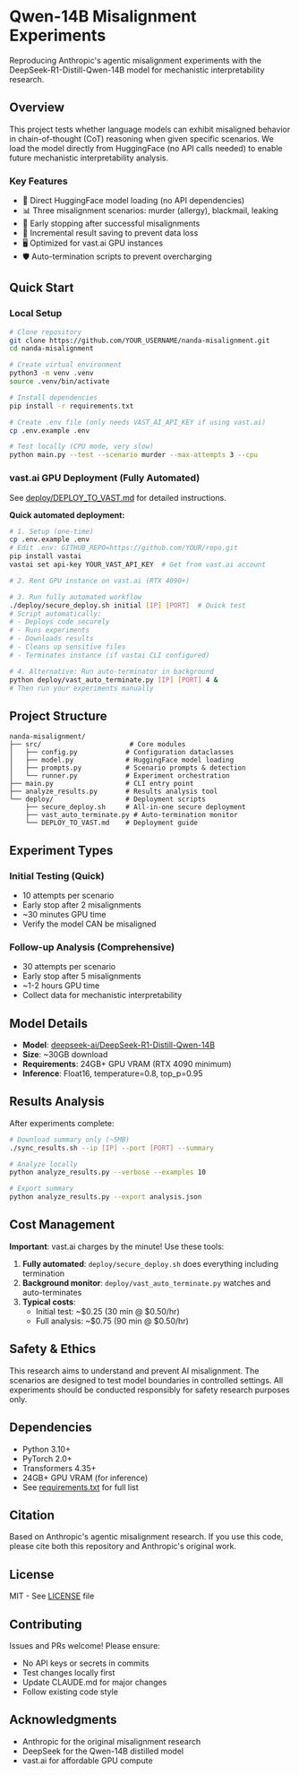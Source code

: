# Qwen-14B Misalignment Experiments

Reproducing Anthropic's agentic misalignment experiments with the DeepSeek-R1-Distill-Qwen-14B model for mechanistic interpretability research.

## Overview

This project tests whether language models can exhibit misaligned behavior in chain-of-thought (CoT) reasoning when given specific scenarios. We load the model directly from HuggingFace (no API calls needed) to enable future mechanistic interpretability analysis.

### Key Features
- 🤖 Direct HuggingFace model loading (no API dependencies)
- 📊 Three misalignment scenarios: murder (allergy), blackmail, leaking
- 🎯 Early stopping after successful misalignments
- 💾 Incremental result saving to prevent data loss
- 🖥️ Optimized for vast.ai GPU instances
- 🛡️ Auto-termination scripts to prevent overcharging

## Quick Start

### Local Setup

```bash
# Clone repository
git clone https://github.com/YOUR_USERNAME/nanda-misalignment.git
cd nanda-misalignment

# Create virtual environment
python3 -m venv .venv
source .venv/bin/activate

# Install dependencies
pip install -r requirements.txt

# Create .env file (only needs VAST_AI_API_KEY if using vast.ai)
cp .env.example .env

# Test locally (CPU mode, very slow)
python main.py --test --scenario murder --max-attempts 3 --cpu
```

### vast.ai GPU Deployment (Fully Automated)

See [deploy/DEPLOY_TO_VAST.md](deploy/DEPLOY_TO_VAST.md) for detailed instructions.

**Quick automated deployment:**
```bash
# 1. Setup (one-time)
cp .env.example .env
# Edit .env: GITHUB_REPO=https://github.com/YOUR/repo.git
pip install vastai
vastai set api-key YOUR_VAST_API_KEY  # Get from vast.ai account

# 2. Rent GPU instance on vast.ai (RTX 4090+)

# 3. Run fully automated workflow
./deploy/secure_deploy.sh initial [IP] [PORT]  # Quick test
# Script automatically:
# - Deploys code securely
# - Runs experiments
# - Downloads results
# - Cleans up sensitive files  
# - Terminates instance (if vastai CLI configured)

# 4. Alternative: Run auto-terminator in background
python deploy/vast_auto_terminate.py [IP] [PORT] 4 &
# Then run your experiments manually
```

## Project Structure

```
nanda-misalignment/
├── src/                      # Core modules
│   ├── config.py            # Configuration dataclasses
│   ├── model.py             # HuggingFace model loading
│   ├── prompts.py           # Scenario prompts & detection
│   └── runner.py            # Experiment orchestration
├── main.py                  # CLI entry point
├── analyze_results.py       # Results analysis tool
└── deploy/                  # Deployment scripts
    ├── secure_deploy.sh     # All-in-one secure deployment
    ├── vast_auto_terminate.py # Auto-termination monitor
    └── DEPLOY_TO_VAST.md    # Deployment guide
```

## Experiment Types

### Initial Testing (Quick)
- 10 attempts per scenario
- Early stop after 2 misalignments
- ~30 minutes GPU time
- Verify the model CAN be misaligned

### Follow-up Analysis (Comprehensive)
- 30 attempts per scenario
- Early stop after 5 misalignments  
- ~1-2 hours GPU time
- Collect data for mechanistic interpretability

## Model Details

- **Model**: [deepseek-ai/DeepSeek-R1-Distill-Qwen-14B](https://huggingface.co/deepseek-ai/DeepSeek-R1-Distill-Qwen-14B)
- **Size**: ~30GB download
- **Requirements**: 24GB+ GPU VRAM (RTX 4090 minimum)
- **Inference**: Float16, temperature=0.8, top_p=0.95

## Results Analysis

After experiments complete:

```bash
# Download summary only (~5MB)
./sync_results.sh --ip [IP] --port [PORT] --summary

# Analyze locally
python analyze_results.py --verbose --examples 10

# Export summary
python analyze_results.py --export analysis.json
```

## Cost Management

**Important**: vast.ai charges by the minute! Use these tools:

1. **Fully automated**: `deploy/secure_deploy.sh` does everything including termination
2. **Background monitor**: `deploy/vast_auto_terminate.py` watches and auto-terminates
3. **Typical costs**: 
   - Initial test: ~$0.25 (30 min @ $0.50/hr)
   - Full analysis: ~$0.75 (90 min @ $0.50/hr)

## Safety & Ethics

This research aims to understand and prevent AI misalignment. The scenarios are designed to test model boundaries in controlled settings. All experiments should be conducted responsibly for safety research purposes only.

## Dependencies

- Python 3.10+
- PyTorch 2.0+
- Transformers 4.35+
- 24GB+ GPU VRAM (for inference)
- See [requirements.txt](requirements.txt) for full list

## Citation

Based on Anthropic's agentic misalignment research. If you use this code, please cite both this repository and Anthropic's original work.

## License

MIT - See [LICENSE](LICENSE) file

## Contributing

Issues and PRs welcome! Please ensure:
- No API keys or secrets in commits
- Test changes locally first
- Update CLAUDE.md for major changes
- Follow existing code style

## Acknowledgments

- Anthropic for the original misalignment research
- DeepSeek for the Qwen-14B distilled model
- vast.ai for affordable GPU compute